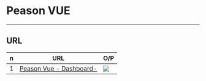 # Peason VUE

---

## URL
|n|URL|O/P|
|-|--|----|
|1|[Peason Vue - Dashboard-](https://wsr.pearsonvue.com/testtaker/registration/Dashboard.htm?_gl=&conversationId=994986)|<img src="https://i.imgur.com/iVTe4OO.png">|
